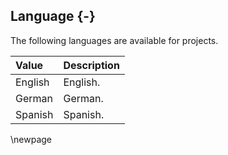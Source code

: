 ## Language {-}

The following languages are available for projects.

| **Value** | **Description** |
| :-- | :-- |
| English | English. |
| German | German. |
| Spanish | Spanish. |

\newpage